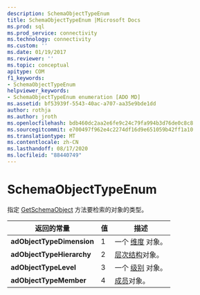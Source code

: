 ```yaml
---
description: SchemaObjectTypeEnum
title: SchemaObjectTypeEnum |Microsoft Docs
ms.prod: sql
ms.prod_service: connectivity
ms.technology: connectivity
ms.custom: ''
ms.date: 01/19/2017
ms.reviewer: ''
ms.topic: conceptual
apitype: COM
f1_keywords:
- SchemaObjectTypeEnum
helpviewer_keywords:
- SchemaObjectTypeEnum enumeration [ADO MD]
ms.assetid: bf53939f-5543-40ac-a707-aa35e9bde1dd
author: rothja
ms.author: jroth
ms.openlocfilehash: bdb460dc2aa2e6fe9c24c79fa994b3d76de0c8c8
ms.sourcegitcommit: e700497f962e4c2274df16d9e651059b42ff1a10
ms.translationtype: MT
ms.contentlocale: zh-CN
ms.lasthandoff: 08/17/2020
ms.locfileid: "88440749"
---
```

# <a name="schemaobjecttypeenum"></a>SchemaObjectTypeEnum
指定 [GetSchemaObject](../../../ado/reference/ado-md-api/getschemaobject-method-ado-md.md) 方法要检索的对象的类型。  
  
|返回的常量|值|描述|  
|--------------|-----------|-----------------|  
|**adObjectTypeDimension**|1|一个 [维度](../../../ado/reference/ado-md-api/dimension-object-ado-md.md) 对象。|  
|**adObjectTypeHierarchy**|2|[层次结构](../../../ado/reference/ado-md-api/hierarchy-object-ado-md.md)对象。|  
|**adObjectTypeLevel**|3|一个 [级别](../../../ado/reference/ado-md-api/level-object-ado-md.md) 对象。|  
|**adObjectTypeMember**|4|[成员](../../../ado/reference/ado-md-api/member-object-ado-md.md)对象。|
